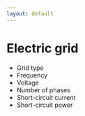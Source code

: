 ```yaml
---
layout: default
---
```


# Electric grid

*	Grid type
* Frequency
* Voltage
* Number of phases
* Short-circuit current
* Short-circuit power
